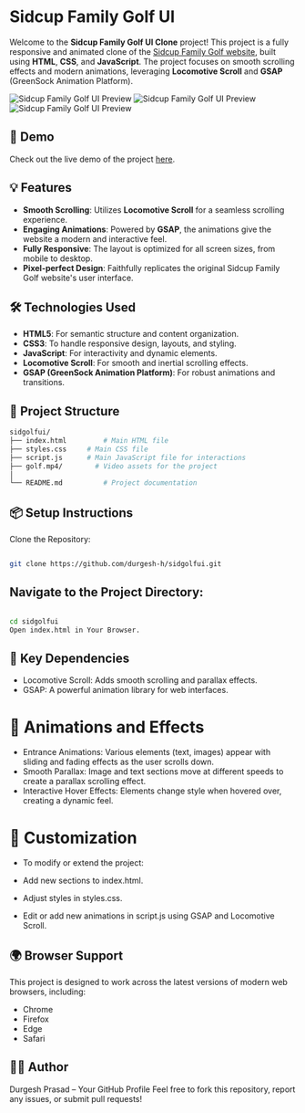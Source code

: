 # Sidcup Family Golf UI

Welcome to the **Sidcup Family Golf UI Clone** project! This project is a fully responsive and animated clone of the [Sidcup Family Golf website](https://sidgolfui.vercel.app), built using **HTML**, **CSS**, and **JavaScript**. The project focuses on smooth scrolling effects and modern animations, leveraging **Locomotive Scroll** and **GSAP** (GreenSock Animation Platform).

![Sidcup Family Golf UI Preview](https://github.com/user-attachments/assets/7c34b110-4054-47b6-ae19-c3d70b8857ea)
![Sidcup Family Golf UI Preview](https://github.com/user-attachments/assets/fa089797-88a2-481a-b634-878cb28e17cd)
![Sidcup Family Golf UI Preview](https://github.com/user-attachments/assets/9d4e7136-b289-4c7d-8ac6-f460edb3992b)

## 🚀 Demo

Check out the live demo of the project [here](https://sidgolfui.vercel.app).

## 💡 Features

- **Smooth Scrolling**: Utilizes **Locomotive Scroll** for a seamless scrolling experience.
- **Engaging Animations**: Powered by **GSAP**, the animations give the website a modern and interactive feel.
- **Fully Responsive**: The layout is optimized for all screen sizes, from mobile to desktop.
- **Pixel-perfect Design**: Faithfully replicates the original Sidcup Family Golf website's user interface.

## 🛠️ Technologies Used

- **HTML5**: For semantic structure and content organization.
- **CSS3**: To handle responsive design, layouts, and styling.
- **JavaScript**: For interactivity and dynamic elements.
- **Locomotive Scroll**: For smooth and inertial scrolling effects.
- **GSAP (GreenSock Animation Platform)**: For robust animations and transitions.

## 📂 Project Structure

```bash
sidgolfui/
├── index.html         # Main HTML file
├── styles.css     # Main CSS file 
├── script.js      # Main JavaScript file for interactions  
├── golf.mp4/        # Video assets for the project
│   
└── README.md          # Project documentation
```
## 📦 Setup Instructions
Clone the Repository:

```bash

git clone https://github.com/durgesh-h/sidgolfui.git
```
## Navigate to the Project Directory:

```bash

cd sidgolfui
Open index.html in Your Browser.
```
## 🌟 Key Dependencies
- Locomotive Scroll: Adds smooth scrolling and parallax effects.
- GSAP: A powerful animation library for web interfaces.
# 🎨 Animations and Effects
- Entrance Animations: Various elements (text, images) appear with sliding and fading effects as the user scrolls down.
- Smooth Parallax: Image and text sections move at different speeds to create a parallax scrolling effect.
- Interactive Hover Effects: Elements change style when hovered over, creating a dynamic feel.
# 🔧 Customization
- To modify or extend the project:

- Add new sections to index.html.
- Adjust styles in styles.css.
- Edit or add new animations in script.js using GSAP and Locomotive Scroll.

## 🌍 Browser Support
This project is designed to work across the latest versions of modern web browsers, including:

- Chrome
- Firefox
- Edge
- Safari

## 👨‍💻 Author
Durgesh Prasad – Your GitHub Profile
Feel free to fork this repository, report any issues, or submit pull requests!
